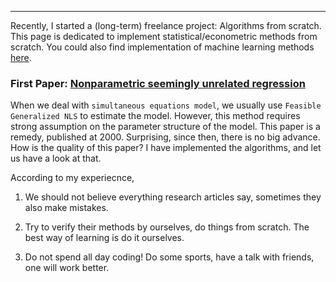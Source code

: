 ***

Recently, I started a (long-term) freelance project: Algorithms from scratch. This page is dedicated to implement statistical/econometric methods from scratch. You could also find implementation of machine learning methods [here](https://brbisheng.github.io/algorithms/).

###  First Paper: [Nonparametric seemingly unrelated regression](https://www.sciencedirect.com/science/article/pii/S030440760000018X) 
When we deal with `simultaneous equations model`, we usually use `Feasible Generalized NLS` to estimate the model. However, this method requires strong assumption on the parameter structure of the model. This paper is a remedy, published at 2000. Surprising, since then, there is no big advance. How is the quality of this paper? I have implemented the algorithms, and let us have a look at that.</p>

According to my experiecnce, 

1. We should not believe everything research articles say, sometimes they also make mistakes. 

2. Try to verify their methods by ourselves, do things from scratch. The best way of learning is do it ourselves.

3. Do not spend all day coding! Do some sports, have a talk with friends, one will work better.
